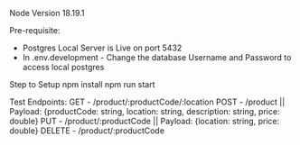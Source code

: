Node Version 18.19.1

Pre-requisite:

- Postgres Local Server is Live on port 5432
- In .env.development - Change the database Username and Password to access local postgres

Step to Setup
npm install
npm run start

Test Endpoints:
GET - /product/:productCode/:location
POST - /product || Payload: {productCode: string, location: string, description: string, price: double}
PUT - /product/:productCode || Payload: {location: string, price: double}
DELETE - /product/:productCode
